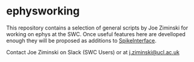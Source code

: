 # ephysworking

This repository contains a selection of general scripts by Joe Ziminski
for working on ephys at the SWC. Once useful features here are
develloped enough they will be proposed as additions to
[SpikeInterface](https://github.com/SpikeInterface).

Contact Joe Ziminski on Slack (SWC Users) or at j.ziminski@ucl.ac.uk
